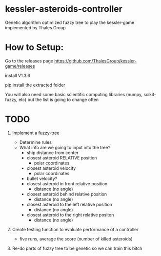 # kessler-asteroids-controller
Genetic algorithm optimized fuzzy tree to play the kessler-game implemented by Thales Group

# How to Setup:
Go to the releases page
https://github.com/ThalesGroup/kessler-game/releases

install V1.3.6

pip install the extracted folder

You will also need some basic scientific computing libraries (numpy, scikit-fuzzy, etc) but the list is going to change often

# TODO

1. Implement a fuzzy-tree
   - Determine rules
   - What info are we going to input into the tree?
        - ship distance from center
        - closest asteroid RELATIVE position
             - polar coordinates
        - closest asteroid velocity
             - polar coordinates
        - bullet velocity?
        - closest asteroid in front relative position
             - distance (no angle)
        - closest asteroid behind relative position
             - distance (no angle)
        - closest asteroid to the left relative position
             - distance (no angle)
        - closest asteroid to the right relative positon
             - distance (no angle)
      
2. Create testing function to evaluate performance of a controller
   - five runs, average the score (number of killed asteroids)
3. Re-do parts of fuzzy tree to be genetic so we can train this bitch 
